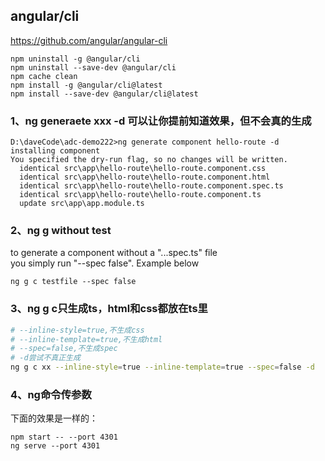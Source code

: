 ## angular/cli
https://github.com/angular/angular-cli

```
npm uninstall -g @angular/cli
npm uninstall --save-dev @angular/cli
npm cache clean
npm install -g @angular/cli@latest
npm install --save-dev @angular/cli@latest
```

### 1、ng generaete xxx -d 可以让你提前知道效果，但不会真的生成
```
D:\daveCode\adc-demo222>ng generate component hello-route -d
installing component
You specified the dry-run flag, so no changes will be written.
  identical src\app\hello-route\hello-route.component.css
  identical src\app\hello-route\hello-route.component.html
  identical src\app\hello-route\hello-route.component.spec.ts
  identical src\app\hello-route\hello-route.component.ts
  update src\app\app.module.ts
```

### 2、ng g without test

to generate a component without a "...spec.ts" file   
you simply run "--spec false". Example below
```
ng g c testfile --spec false
```

### 3、ng g c只生成ts，html和css都放在ts里
```bash
# --inline-style=true,不生成css
# --inline-template=true,不生成html
# --spec=false,不生成spec
# -d尝试不真正生成
ng g c xx --inline-style=true --inline-template=true --spec=false -d
```

### 4、ng命令传参数
下面的效果是一样的：
```
npm start -- --port 4301
ng serve --port 4301
```
